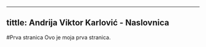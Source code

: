    ---
   tittle: Andrija Viktor Karlović - Naslovnica
   ---
   #Prva stranica
   Ovo je moja prva stranica.
   
